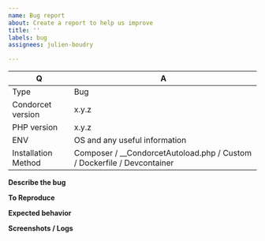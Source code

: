 ```yaml
---
name: Bug report
about: Create a report to help us improve
title: ''
labels: bug
assignees: julien-boudry

---
```


| Q                   | A
| --------------------| ---------------
| Type                | Bug
| Condorcet version   | x.y.z
| PHP version         | x.y.z
| ENV         | OS and any useful information
| Installation Method | Composer / __CondorcetAutoload.php / Custom / Dockerfile / Devcontainer

<!--
- Visit first the wiki https://www.condorcet.io/ if you are looking for support.
- Visit first https://github.com/julien-boudry/Condorcet/tree/master/Documentation if you are looking for more accurate methods and reference documentation.
- For the www.condorcet.vote service, please report to this repository: https://github.com/julien-boudry/Condorcet.Vote
-->


**Describe the bug**
<!--A clear and concise description of what the bug is.-->

**To Reproduce**
<!--
Steps to reproduce the behavior:
1. Go to '...'
2. Click on '....'
3. Scroll down to '....'
4. See error
-->

**Expected behavior**
<!--A clear and concise description of what you expected to happen.-->

**Screenshots / Logs**
<!--If applicable, add screenshots to help explain your problem.-->
